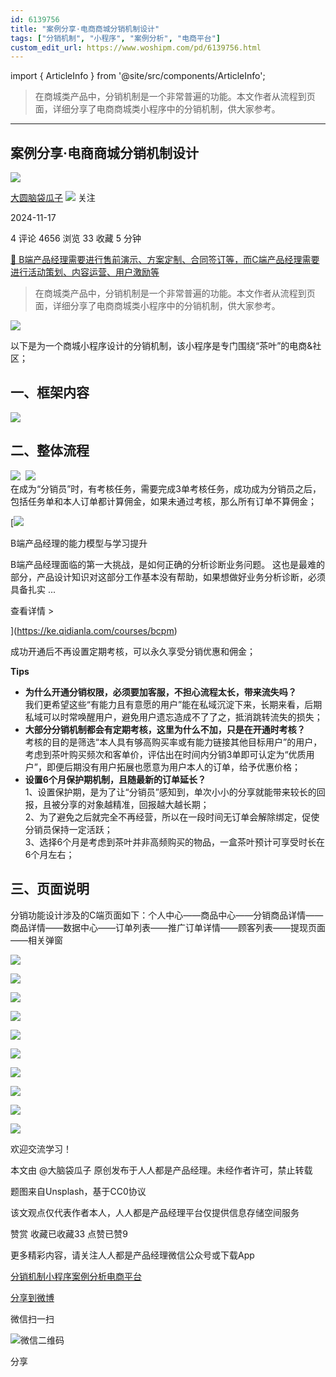 ```yaml
---
id: 6139756
title: "案例分享·电商商城分销机制设计"
tags: ["分销机制", "小程序", "案例分析", "电商平台"]
custom_edit_url: https://www.woshipm.com/pd/6139756.html
---
```

import { ArticleInfo } from '@site/src/components/ArticleInfo';

<ArticleInfo
    author="大圆脑袋瓜子"
    authorLink="https://www.woshipm.com/u/224028"
    published="2024-11-17"
    views={4656}
    comments={4}
    collects={33}
/>

> 在商城类产品中，分销机制是一个非常普遍的功能。本文作者从流程到页面，详细分享了电商商城类小程序中的分销机制，供大家参考。

---

## 案例分享·电商商城分销机制设计

[![](https://static.woshipm.com/pmapp_avatar_20250221065045_3787.jpg?imageView2/1/w/72/h/72/q/100)](https://www.woshipm.com/u/224028)

[大圆脑袋瓜子](https://www.woshipm.com/u/224028) ![](https://static.woshipm.com/tag/1101_1@2x.png) 关注

2024-11-17

4 评论 4656 浏览 33 收藏 5 分钟

[🔗 B端产品经理需要进行售前演示、方案定制、合同签订等，而C端产品经理需要进行活动策划、内容运营、用户激励等](https://ke.qidianla.com/courses/bcpm)

> 在商城类产品中，分销机制是一个非常普遍的功能。本文作者从流程到页面，详细分享了电商商城类小程序中的分销机制，供大家参考。

![](https://image.woshipm.com/2023/04/14/6b684bd4-da8d-11ed-8c17-00163e0b5ff3.jpg)

以下是为一个商城小程序设计的分销机制，该小程序是专门围绕“茶叶”的电商&社区；

## 一、框架内容

![](https://image.woshipm.com/2024/11/12/d8544a60-a0d2-11ef-abf0-00163e0b5ff3.png)

## 二、整体流程

![](https://image.woshipm.com/2024/11/12/fdcd7fe6-a0d2-11ef-8c74-00163e0b5ff3.png)  ![](https://image.woshipm.com/2024/11/12/fe50750e-a0d2-11ef-baf4-00163e0b5ff3.png)  
在成为“分销员”时，有考核任务，需要完成3单考核任务，成功成为分销员之后，包括任务单和本人订单都计算佣金，如果未通过考核，那么所有订单不算佣金；

[![](https://image.woshipm.com/2023/08/02/1554eea8-30e3-11ee-88e7-00163e0b5ff3.png)

B端产品经理的能力模型与学习提升

B端产品经理面临的第一大挑战，是如何正确的分析诊断业务问题。 这也是最难的部分，产品设计知识对这部分工作基本没有帮助，如果想做好业务分析诊断，必须具备扎实 ...

查看详情 >

](https://ke.qidianla.com/courses/bcpm)

成功开通后不再设置定期考核，可以永久享受分销优惠和佣金；

**Tips**

*   **为什么开通分销权限，必须要加客服，不担心流程太长，带来流失吗？**  
    我们更希望这些“有能力且有意愿的用户”能在私域沉淀下来，长期来看，后期私域可以时常唤醒用户，避免用户遗忘造成不了了之，抵消跳转流失的损失；
*   **大部分分销机制都会有定期考核，这里为什么不加，只是在开通时考核？**  
    考核的目的是筛选“本人具有够高购买率或有能力链接其他目标用户”的用户，考虑到茶叶购买频次和客单价，评估出在时间内分销3单即可认定为“优质用户”，即便后期没有用户拓展也愿意为用户本人的订单，给予优惠价格；
*   **设置6个月保护期机制，且随最新的订单延长？**  
    1、设置保护期，是为了让“分销员”感知到，单次小小的分享就能带来较长的回报，且被分享的对象越精准，回报越大越长期；  
    2、为了避免之后就完全不再经营，所以在一段时间无订单会解除绑定，促使分销员保持一定活跃；  
    3、选择6个月是考虑到茶叶并非高频购买的物品，一盒茶叶预计可享受时长在6个月左右；

## 三、页面说明

分销功能设计涉及的C端页面如下：个人中心——商品中心——分销商品详情——商品详情——数据中心——订单列表——推广订单详情——顾客列表——提现页面——相关弹窗

![](https://image.woshipm.com/2024/11/15/14217c72-a329-11ef-84c2-00163e0b5ff3.png)

![](https://image.woshipm.com/2024/11/15/31060a5a-a32a-11ef-abf0-00163e0b5ff3.png)

![](https://image.woshipm.com/2024/11/15/37452e28-a32a-11ef-84c2-00163e0b5ff3.png)

![](https://image.woshipm.com/2024/11/15/3b0133cc-a32a-11ef-8c74-00163e0b5ff3.png)

![](https://image.woshipm.com/2024/11/15/31060a5a-a32a-11ef-abf0-00163e0b5ff3.png)

![](https://image.woshipm.com/2024/11/15/41d21ebe-a32a-11ef-baf4-00163e0b5ff3.png)

![](https://image.woshipm.com/2024/11/15/08245a52-a329-11ef-84c2-00163e0b5ff3.png)

![](https://image.woshipm.com/2024/11/15/4b683986-a32a-11ef-84c2-00163e0b5ff3.png)

![](https://image.woshipm.com/2024/11/15/4e361214-a32a-11ef-abf0-00163e0b5ff3.png)

![](https://image.woshipm.com/2024/11/15/505cd6a4-a32a-11ef-8c74-00163e0b5ff3.png)

欢迎交流学习！

本文由 @大脑袋瓜子 原创发布于人人都是产品经理。未经作者许可，禁止转载

题图来自Unsplash，基于CC0协议

该文观点仅代表作者本人，人人都是产品经理平台仅提供信息存储空间服务

赞赏 收藏已收藏33 点赞已赞9

更多精彩内容，请关注人人都是产品经理微信公众号或下载App

[分销机制](https://www.woshipm.com/tag/%e5%88%86%e9%94%80%e6%9c%ba%e5%88%b6)[小程序](https://www.woshipm.com/tag/%e5%b0%8f%e7%a8%8b%e5%ba%8f)[案例分析](https://www.woshipm.com/tag/%e6%a1%88%e4%be%8b%e5%88%86%e6%9e%90)[电商平台](https://www.woshipm.com/tag/%e7%94%b5%e5%95%86%e5%b9%b3%e5%8f%b0)

[分享到微博](https://service.weibo.com/share/share.php?appkey=2775287854&title=案例分享·电商商城分销机制设计&url=https://www.woshipm.com/pd/6139756.html&pic=https://image.woshipm.com/2023/04/14/6b684bd4-da8d-11ed-8c17-00163e0b5ff3.jpg)

微信扫一扫

![微信二维码](https://api.pwmqr.com/qrcode/create/?url=https://www.woshipm.com/pd/6139756.html)

分享